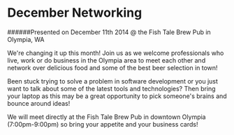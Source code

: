 December Networking
=========================================================================

######Presented on December 11th 2014 @ the Fish Tale Brew Pub in Olympia, WA

We're changing it up this month! Join us as we welcome professionals who live, work or do business in the Olympia area to meet each other and network over delicious food and some of the best beer selection in town!

Been stuck trying to solve a problem in software development or  you just want to talk about some of the latest tools and technologies? Then bring your laptop as this may be a great opportunity to pick someone's brains and bounce around ideas!

We will meet directly at the Fish Tale Brew Pub in downtown Olympia (7:00pm-9:00pm) so bring your appetite and your business cards!
